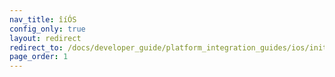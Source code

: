 ```yaml
---
nav_title: îíÓS
config_only: true
layout: redirect
redirect_to: /docs/developer_guide/platform_integration_guides/ios/initial_sdk_setup/overview/
page_order: 1
---
```

